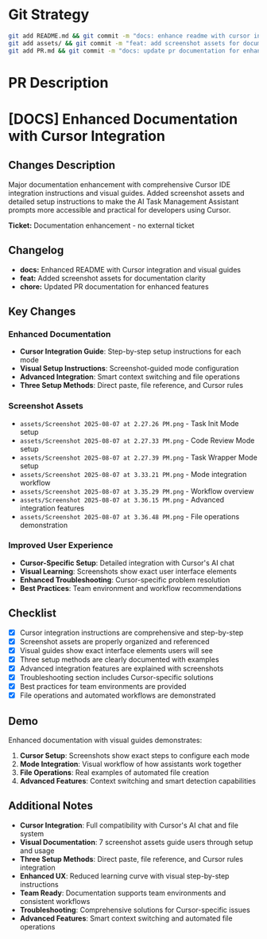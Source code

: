 # Git Strategy

```bash
git add README.md && git commit -m "docs: enhance readme with cursor integration and visual guides" && \
git add assets/ && git commit -m "feat: add screenshot assets for documentation" && \
git add PR.md && git commit -m "docs: update pr documentation for enhanced features"
```

# PR Description

# [DOCS] Enhanced Documentation with Cursor Integration

## Changes Description

Major documentation enhancement with comprehensive Cursor IDE integration instructions and visual guides. Added screenshot assets and detailed setup instructions to make the AI Task Management Assistant prompts more accessible and practical for developers using Cursor.

**Ticket:** Documentation enhancement - no external ticket

## Changelog

- **docs:** Enhanced README with Cursor integration and visual guides
- **feat:** Added screenshot assets for documentation clarity
- **chore:** Updated PR documentation for enhanced features

## Key Changes

### Enhanced Documentation

- **Cursor Integration Guide**: Step-by-step setup instructions for each mode
- **Visual Setup Instructions**: Screenshot-guided mode configuration
- **Advanced Integration**: Smart context switching and file operations
- **Three Setup Methods**: Direct paste, file reference, and Cursor rules

### Screenshot Assets

- `assets/Screenshot 2025-08-07 at 2.27.26 PM.png` - Task Init Mode setup
- `assets/Screenshot 2025-08-07 at 2.27.33 PM.png` - Code Review Mode setup
- `assets/Screenshot 2025-08-07 at 2.27.39 PM.png` - Task Wrapper Mode setup
- `assets/Screenshot 2025-08-07 at 3.33.21 PM.png` - Mode integration workflow
- `assets/Screenshot 2025-08-07 at 3.35.29 PM.png` - Workflow overview
- `assets/Screenshot 2025-08-07 at 3.36.15 PM.png` - Advanced integration features
- `assets/Screenshot 2025-08-07 at 3.36.48 PM.png` - File operations demonstration

### Improved User Experience

- **Cursor-Specific Setup**: Detailed integration with Cursor's AI chat
- **Visual Learning**: Screenshots show exact user interface elements
- **Enhanced Troubleshooting**: Cursor-specific problem resolution
- **Best Practices**: Team environment and workflow recommendations

## Checklist

- [x] Cursor integration instructions are comprehensive and step-by-step
- [x] Screenshot assets are properly organized and referenced
- [x] Visual guides show exact interface elements users will see
- [x] Three setup methods are clearly documented with examples
- [x] Advanced integration features are explained with screenshots
- [x] Troubleshooting section includes Cursor-specific solutions
- [x] Best practices for team environments are provided
- [x] File operations and automated workflows are demonstrated

## Demo

Enhanced documentation with visual guides demonstrates:

1. **Cursor Setup**: Screenshots show exact steps to configure each mode
2. **Mode Integration**: Visual workflow of how assistants work together
3. **File Operations**: Real examples of automated file creation
4. **Advanced Features**: Context switching and smart detection capabilities

## Additional Notes

- **Cursor Integration**: Full compatibility with Cursor's AI chat and file system
- **Visual Documentation**: 7 screenshot assets guide users through setup and usage
- **Three Setup Methods**: Direct paste, file reference, and Cursor rules integration
- **Enhanced UX**: Reduced learning curve with visual step-by-step instructions
- **Team Ready**: Documentation supports team environments and consistent workflows
- **Troubleshooting**: Comprehensive solutions for Cursor-specific issues
- **Advanced Features**: Smart context switching and automated file operations
